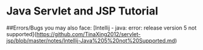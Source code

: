 # Java Servlet and JSP Tutorial


##Errors/Bugs you may also face:
[Intellij - java: error: release version 5 not supported]{https://github.com/TinaXing2012/servlet-jsp/blob/master/notes/Intellij-Java%205%20not%20Supported.md)
